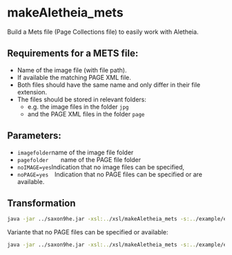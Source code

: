 # makeAletheia_mets

Build a Mets file (Page Collections file) to easily work with Aletheia.

Requirements for a METS file:
------------
- Name of the image file (with file path).
- If available the matching PAGE XML file.
- Both files should have the same name and only differ in their file extension.
- The files should be stored in relevant folders:
  -   e.g. the image files in the folder ``jpg``
  -   and the PAGE XML files in the folder ``page``


Parameters:
-------------
- ``imagefolder``name of the image file folder
- ``pagefolder    ``name of the PAGE file folder
- ``noIMAGE=yes``Indication that no image files can be specified, 
- ``noPAGE=yes  ``Indication that no PAGE files can be specified or are available.

Transformation
-------------------------------

```sh
java -jar ../saxon9he.jar -xsl:../xsl/makeAletheia_mets -s:../example/example.xml imagefolder=jpg pagefolder=page
```

Variante that no PAGE files can be specified or available:

```sh
java -jar ../saxon9he.jar -xsl:../xsl/makeAletheia_mets -s:../example/example.xml imagefolder=jpg pagefolder=page noPage=yes
```
